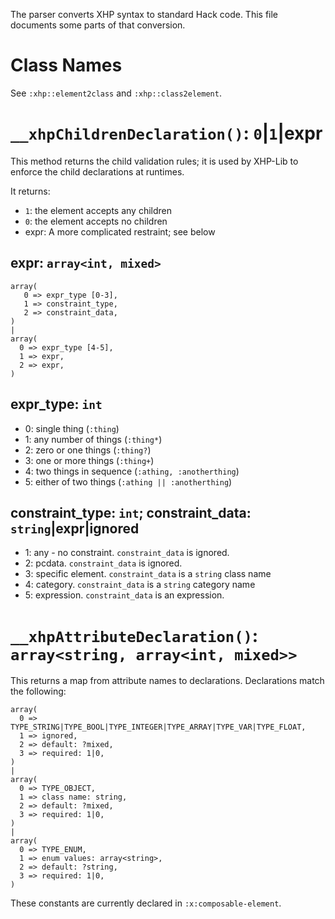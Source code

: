 The parser converts XHP syntax to standard Hack code. This file documents some
parts of that conversion.

Class Names
===========

See `:xhp::element2class` and `:xhp::class2element`.

`__xhpChildrenDeclaration()`: `0`|`1`|expr
==========================================

This method returns the child validation rules; it is used by XHP-Lib to
enforce the child declarations at runtimes.

It returns:

 * `1`: the element accepts any children
 * `0`: the element accepts no children
 * expr: A more complicated restraint; see below 

expr: `array<int, mixed>`
-------------------------

```
array(
   0 => expr_type [0-3],
   1 => constraint_type,
   2 => constraint_data,
)
|
array(
  0 => expr_type [4-5],
  1 => expr,
  2 => expr,
)
```

expr_type: `int`
----------------

 * 0: single thing (`:thing`)
 * 1: any number of things (`:thing*`)
 * 2: zero or one things (`:thing?`)
 * 3: one or more things (`:thing+`)
 * 4: two things in sequence (`:athing, :anotherthing`)
 * 5: either of two things (`:athing || :anotherthing`)

constraint_type: `int`; constraint_data: `string`|expr|ignored
--------------------------------------------------------------

 * 1: any - no constraint. `constraint_data` is ignored.
 * 2: pcdata. `constraint_data` is ignored.
 * 3: specific element. `constraint_data` is a `string` class name
 * 4: category. `constraint_data` is a `string` category name
 * 5: expression. `constraint_data` is an expression.

`__xhpAttributeDeclaration()`: `array<string, array<int, mixed>>`
=================================================================

This returns a map from attribute names to declarations. Declarations match
the following:

```
array(
  0 => TYPE_STRING|TYPE_BOOL|TYPE_INTEGER|TYPE_ARRAY|TYPE_VAR|TYPE_FLOAT,
  1 => ignored,
  2 => default: ?mixed,
  3 => required: 1|0,
)
|
array(
  0 => TYPE_OBJECT,
  1 => class name: string,
  2 => default: ?mixed,
  3 => required: 1|0,
)
|
array(
  0 => TYPE_ENUM,
  1 => enum values: array<string>,
  2 => default: ?string,
  3 => required: 1|0,
)
```

These constants are currently declared in `:x:composable-element`.
